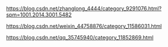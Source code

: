 
https://blog.csdn.net/zhanglong_4444/category_9291076.html?spm=1001.2014.3001.5482

https://blog.csdn.net/weixin_44758876/category_11586031.html

https://blog.csdn.net/qq_35745940/category_11852869.html
